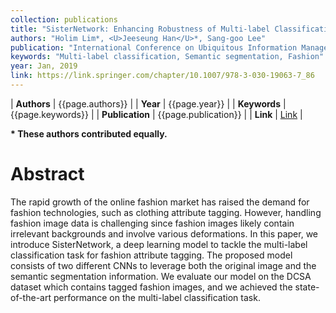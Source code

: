 ```yaml
---
collection: publications
title: "SisterNetwork: Enhancing Robustness of Multi-label Classification with Semantically Segmented Images"
authors: "Holim Lim*, <U>Jeeseung Han</U>*, Sang-goo Lee"
publication: "International Conference on Ubiquitous Information Management and Communication (IMCOM 2019), pp. 1092-1099"
keywords: "Multi-label classification, Semantic segmentation, Fashion"
year: Jan, 2019
link: https://link.springer.com/chapter/10.1007/978-3-030-19063-7_86
---
```


| **Authors**           | {{page.authors}}      |
| **Year**              | {{page.year}}         |
| **Keywords**          | {{page.keywords}}     |
| **Publication**       | {{page.publication}}  |
| **Link**              | [Link]({{page.link}}) |

**\* These authors contributed equally.**

# Abstract
The rapid growth of the online fashion market has raised the demand for fashion technologies, such as clothing attribute tagging. However, handling fashion image data is challenging since fashion images likely contain irrelevant backgrounds and involve various deformations. In this paper, we introduce SisterNetwork, a deep learning model to tackle the multi-label classification task for fashion attribute tagging. The proposed model consists of two different CNNs to leverage both the original image and the semantic segmentation information. We evaluate our model on the DCSA dataset which contains tagged fashion images, and we achieved the state-of-the-art performance on the multi-label classification task.
